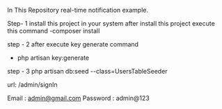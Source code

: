 In This Repository real-time notification example.

Step- 1
install this project in your system
after install this project execute this command
 -composer install 

step - 2
after execute key generate command
 - php artisan key:generate 

step - 3
php artisan db:seed --class=UsersTableSeeder

url: /admin/signIn

Email : admin@gmail.com
Password : admin@123
